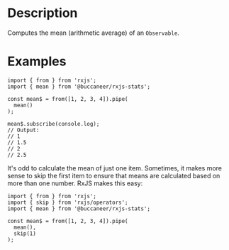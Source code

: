 # Description
Computes the mean (arithmetic average) of an `Observable`.

# Examples
```
import { from } from 'rxjs';
import { mean } from '@buccaneer/rxjs-stats';

const mean$ = from([1, 2, 3, 4]).pipe(
  mean()
);

mean$.subscribe(console.log);
// Output:
// 1
// 1.5
// 2
// 2.5
```

It's odd to calculate the mean of just one item.  Sometimes, it makes more sense to skip the first item to ensure that means are calculated based on more than one number. RxJS makes this easy:

```
import { from } from 'rxjs';
import { skip } from 'rxjs/operators';
import { mean } from '@buccaneer/rxjs-stats';

const mean$ = from([1, 2, 3, 4]).pipe(
  mean(),
  skip(1)
);
```